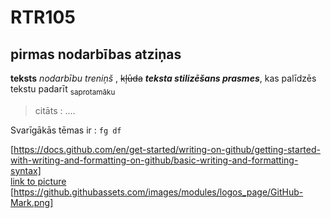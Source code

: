 # RTR105
## pirmas nodarbības atziņas
**teksts**
_nodarbību treniņš_ , 
~~kļūda~~
***teksta stilizēšans prasmes***, kas palīdzēs tekstu padarīt <sub>saprotamāku</sub>
>citāts : ....
>
Svarīgākās tēmas ir :
`fg df`

[https://docs.github.com/en/get-started/writing-on-github/getting-started-with-writing-and-formatting-on-github/basic-writing-and-formatting-syntax]
<br>[link to picture](sco.jpeg)</br>
[https://github.githubassets.com/images/modules/logos_page/GitHub-Mark.png]
